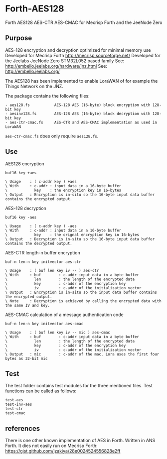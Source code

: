 # Forth-AES128
Forth AES128 AES-CTR AES-CMAC for Mecrisp Forth and the JeeNode Zero

## Purpose
AES-128 encryption and decryption optimized for minimal memory use
Developed for Mecrisp Forth http://mecrisp.sourceforge.net/
Developed for the Jeelabs JeeNode Zero STM32L052 based family
See: http://embello.jeelabs.org/hardware/jnz.html
See: http://embello.jeelabs.org/

The AES128 has been implemented to enable LoraWAN of for example the Things Network on the JNZ.

The package contains the following files:
```
- aes128.fs           AES-128 AES (16-byte) block encryption with 128-bit key
- aesinv128.fs        AES-128 AES (16-byte) block decryption with 128-bit key
- aes-ctr-cmac.fs     AES-CTR and AES-CMAC implementation as used in LoraWAN
```

`aes-ctr-cmac.fs` does only require `aes128.fs`.

## Use
AES128 encryption
```
buf16 key +aes

\ Usage    : ( c-addr key ) +aes
\ With     : c-addr : input data in a 16-byte buffer
\            key    : the encryption key in 16-bytes 
\ Output   : Encryption is in-situ so the 16-byte input data buffer contains the encrypted output.
```

AES-128 decryption
```
buf16 key -aes

\ Usage    : ( c-addr key ) -aes
\ With     : c-addr : input data in a 16-byte buffer
\            key    : the orignal encryption key in 16-bytes 
\ Output   : Decryption is in-situ so the 16-byte input data buffer contains the decrypted output.
```

AES-CTR length-n buffer encryption
```
buf-n len-n key initvector aes-ctr

\ Usage    : ( buf len key iv -- ) aes-ctr
\ With     : buf        : c-addr input data in a byte buffer
\            len        : the length of the encrypted data
\            key        : c-addr of the encryption key
\            iv         : c-addr of the initialization vector
\ Output   : Encryption is in-situ so the input data buffer contains the encrypted output.
\ Note     : Decryption is achieved by calling the encrypted data with the same IV and key.
```

AES-CMAC calculation of a message authentication code
```
buf-n len-n key initvector aes-cmac

\ Usage    : ( buf len key iv -- mic ) aes-cmac
\ With     : buf        : c-addr input data in a byte buffer
\            len        : the length of the encrypted data
\            key        : c-addr of the encryption key
\            iv         : c-addr of the initialization vector
\ Output   : mic        : c-addr of the mac. Lora uses the first four bytes as 32-bit mic
```

## Test
The test folder contains test modules for the three mentioned files. Test functions can be called as follows:
```
test-aes
test-inv-aes
test-ctr
test-cmac
```

## references
There is one other known implementation of AES in Forth. Written in ANS Forth. It dies not easily run on Mecrisp Forth:
https://gist.github.com/jzakiya/28e0024524556828e2ff
